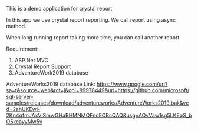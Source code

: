 This is a demo application for crystal report

In this app we use crystal report reporting. We call report using async method. 

When long running report taking more time, you can call another report

Requirement:
1. ASP.Net MVC
2. Crystal Report Support
3. AdvantureWork2019 database

AdventureWorks2019 database Link: 
https://www.google.com/url?sa=t&source=web&rct=j&opi=89978449&url=https://github.com/microsoft/sql-server-samples/releases/download/adventureworks/AdventureWorks2019.bak&ved=2ahUKEwi-2Kn4qfmJAxVlSmwGHaBHMNMQFnoECBcQAQ&usg=AOvVaw1sg5LKEqS_bO5kcayyMw5v
